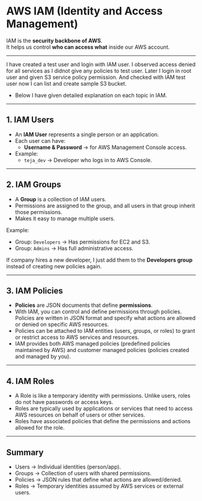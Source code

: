 # AWS IAM (Identity and Access Management)

IAM is the **security backbone of AWS**.  
It helps us control **who can access what** inside our AWS account.

---
I have created a test user and login with IAM user. I observed access denied for all services as I didnot give any policies to test user. Later I login in root user and given S3 service policy permission. And checked with IAM test user now I can list and create sample S3 bucket.
- Below I have given detailed explanation on each topic in IAM.

---

## 1. IAM Users
- An **IAM User** represents a single person or an application.  
- Each user can have:
  - **Username & Password** → for AWS Management Console access.  
- Example:
  - `teja_dev` → Developer who logs in to AWS Console.
    
---

## 2. IAM Groups
- A **Group** is a collection of IAM users.  
- Permissions are assigned to the group, and all users in that group inherit those permissions.  
- Makes it easy to manage multiple users.  

Example:
- Group: `Developers` → Has permissions for EC2 and S3.  
- Group: `Admins` → Has full administrative access.  

If company hires a new developer, I just add them to the **Developers group** instead of creating new policies again.

---

## 3. IAM Policies
- **Policies** are JSON documents that define **permissions**.  
- With IAM, you can control and define permissions through policies. Policies are written in JSON format and specify what actions are allowed or denied on specific AWS resources.
- Policies can be attached to IAM entities (users, groups, or roles) to grant or restrict access to AWS services and resources.
- IAM provides both AWS managed policies (predefined policies maintained by AWS) and customer managed policies (policies created and managed by you).

---

## 4. IAM Roles
- A Role is like a temporary identity with permissions. Unlike users, roles do not have passwords or access keys.
-  Roles are typically used by applications or services that need to access AWS resources on behalf of users or other services.
-  Roles have associated policies that define the permissions and actions allowed for the role.

---

## Summary

- Users → Individual identities (person/app).
- Groups → Collection of users with shared permissions.
- Policies → JSON rules that define what actions are allowed/denied.
- Roles → Temporary identities assumed by AWS services or external users.
